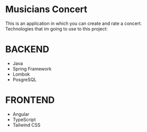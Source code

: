 # Musicians Concert
This is an application in which you can create and rate a concert. 
Technologies that im going to use to this project:

# BACKEND
- Java
- Spring Framework
- Lombok
- PosgreSQL

# FRONTEND
- Angular
- TypeScript
- Tailwind CSS
